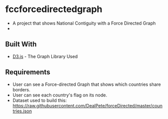 # fccforcedirectedgraph
* A project that shows National Contiguity with a Force Directed Graph
*

## Built With
* [D3.js](https://d3js.org/) - The Graph Library Used



## Requirements
* User can see a Force-directed Graph that shows which countries share borders.
* User can see each country's flag on its node.
* Dataset used to build this: https://raw.githubusercontent.com/DealPete/forceDirected/master/countries.json

